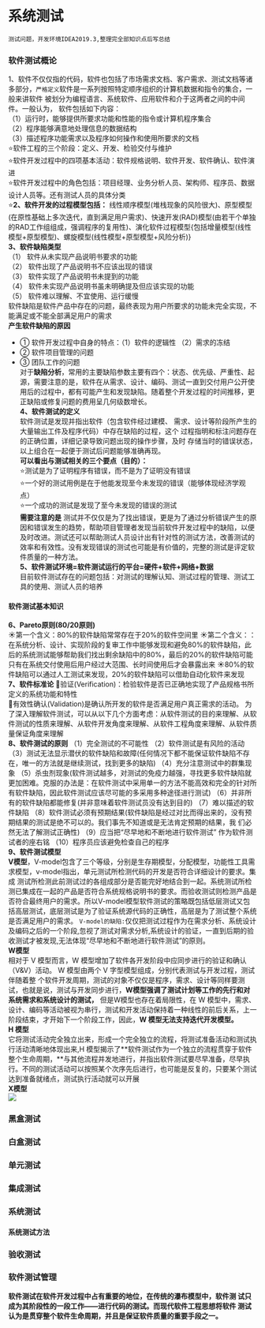 # 系统测试
`测试问题，开发环境IDEA2019.3,整理完全部知识点后写总结` <br>
### 软件测试概论
1、软件不仅仅指的代码，软件也包括了市场需求文档、客户需求、测试文档等诸多部分，`严格定义`软件是一系列按照特定顺序组织的计算机数据和指令的集合，一般来讲软件 被划分为编程语言、系统软件、应用软件和介于这两者之间的中间件。一般认为， 软件包括如下内容：<br>
（1）运行时，能够提供所要求功能和性能的指令或计算机程序集合<br>
（2）程序能够满意地处理信息的数据结构 <br>
（3）描述程序功能需求以及程序如何操作和使用所要求的文档 <br>
⭐软件工程的三个阶段：定义、开发、检验交付与维护<br>
⭐软件开发过程中的四项基本活动：软件规格说明、软件开发、软件确认、软件演进<br>
⭐软件开发过程中的角色包括：项目经理、业务分析人员、架构师、程序员、数据设计人员等。还有测试人员的具体分类<br>
⭐**2、软件开发的过程模型包括：** 线性顺序模型(堆栈现象的风险很大)、原型模型(在原性基础上多次迭代，直到满足用户需求)、快速开发(RAD)模型(由若干个单独的RAD工作组组成，强调程序的复用性)、演化软件过程模型{包括增量模型(线性模型+原型模型)、螺旋模型(线性模型+原型模型+风险分析)}<br>
**3、软件缺陷类型**<br>
（1） 软件从未实现产品说明书要求的功能<br>
（2） 软件出现了产品说明书不应该出现的错误<br> 
（3） 软件实现了产品说明书未提到的功能 <br>
（4） 软件未实现产品说明书虽未明确提及但应该实现的功能 <br>
（5） 软件难以理解、不宜使用、运行缓慢<br>
软件缺陷是软件产品中存在的问题，最终表现为用户所要求的功能未完全实现，不能满足或不能全部满足用户的需求<br>
**产生软件缺陷的原因** <br>
- ① 软件开发过程中自身的特点：（1）软件的逻辑性 （2）需求的冻结 <br>
- ②  软件项目管理的问题<br>
- ③  团队工作的问题 <br>
对于**缺陷分析**，常用的主要缺陷参数主要有四个：状态、优先级、严重性、起源，需要注意的是，软件在从需求、设计、编码、测试一直到交付用户公开使用后的过程中，都有可能产生和发现缺陷。随着整个开发过程的时间推移，更正缺陷或修复问题的费用呈几何级数增长。<br>
**4、软件测试的定义**<br>
软件测试是发现并指出软件（包含软件经过建模、 需求、设计等阶段所产生的大量输出工件及程序代码）中存在缺陷的过程，这个 过程指明和标注问题存在的正确位置，详细记录导致问题出现的操作步骤，及时 存储当时的错误状态，以上组合在一起便于测试后问题能够准确再现。 <br>
**可以看出与测试相关的三个要点（目的）：**<br>
⭐测试是为了证明程序有错误，而不是为了证明没有错误<br>
⭐一个好的测试用例是在于他能发现至今未发现的错误（能够体现经济学观点）<br>
⭐一个成功的测试是发现了至今未发现的错误的测试<br>
**需要注意的是** 测试并不仅仅是为了找出错误，更是为了通过分析错误产生的原因和错误发生的趋势，帮助项目管理者发现当前软件开发过程中的缺陷，以便及时改进。测试还可以帮助测试人员设计出有针对性的测试方法，改善测试的效率和有效性。没有发现错误的测试也可能是有价值的，完整的测试是评定软件质量的一种方法。 <br>
**5、软件测试环境=软件测试运行的平台=硬件+软件+网络+数据**<br>
目前软件测试存在的问题包括：对测试的理解认知、测试过程的管理、测试工具的使用、测试人员的培养<br>
#### 软件测试基本知识
**6、Pareto原则(80/20原则)**<br>
☀第一个含义：80%的软件缺陷常常存在于20%的软件空间里
☀第二个含义：：在系统分析、设计、实现阶段的复审工作中能够发现和避免80%的软件缺陷，此后的系统测试能够帮助我们找出剩余缺陷中的80%，最后的20%的软件缺陷可能只有在系统交付使用后用户经过大范围、长时间使用后才会暴露出来
☀80%的软件缺陷可以通过人工测试来发现，20%的软件缺陷可以借助自动化软件来发现<br>
**7、软件标准论**
🌙验证(Verification)：检验软件是否已正确地实现了产品规格书所定义的系统功能和特性<br>
🌙有效性确认(Validation)是确认所开发的软件是否满足用户真正需求的活动。 为了深入理解软件测试，可以从以下几个方面考虑：从软件测试的目的来理解、从软件测试的性质来理解、从软件开发角度来理解、从软件工程角度来理解、从软件质量保证角度来理解<br>
**8、软件测试的原则** （1）完全测试的不可能性   （2）软件测试是有风险的活动  （3）测试无法显示潜伏的软件缺陷和故障(任何情况下都不能保证软件缺陷不存在，唯一的方法就是继续测试，找到更多的缺陷)   （4）充分注意测试中的群集现象  （5）杀虫剂现象(软件测试越多，对测试的免疫力越强，寻找更多软件缺陷就更加困难。克服的办法是：在软件测试中采用单一的方法不能高效和完全的针对所有软件缺陷，因此软件测试应该尽可能的多采用多种途径进行测试)   （6）并非所有的软件缺陷都能修复(并非意味着软件测试员没有达到目的)   （7）难以描述的软件缺陷    （8）软件测试必须有预期结果(软件缺陷是经过对比而得出来的，没有预期结果的测试是绝不可以的。我们事先不知道或是无法肯定预期的结果，我 们必然无法了解测试正确性)   （9）应当把“尽早地和不断地进行软件测试” 作为软件测试者的座右铭  （10）程序员应该避免检查自己的程序 <br>
**9、软件测试模型**<br>
**V模型**，V-model包含了三个等级，分别是生存期模型，分配模型，功能性工具需求模型，v-model指出，单元测试所检测代码的开发是否符合详细设计的要求。集成 测试所检测此前测试过的各组成部分是否能完好地结合到一起。系统测试所检测已集成在一起的产品是否符合系统规格说明书的要求。而验收测试则检测产品是否符合最终用户的需求。所以V-model模型软件测试的策略既包括低层测试又包括高层测试，底层测试是为了验证系统源代码的正确性，高层是为了测试整个系统是否满足用户的需求。 `V-model的缺陷:`仅仅把测试过程作为在需求分析、系统设计及编码之后的一个阶段,忽视了测试对需求分析,系统设计的验证，一直到后期的验收测试才被发现,无法体现“尽早地和不断地进行软件测试”的原则。  <br>
**W模型**<br>
相对于 V 模型而言，W 模型增加了软件各开发阶段中应同步进行的验证和确认（V&V）活动。 W 模型由两个 V 字型模型组成，分别代表测试与开发过程，测试伴随着整 个软件开发周期，测试的对象不仅仅是程序，需求、设计等同样要测试，也就是说，测试与开发同步进行，**W模型强调了测试计划等工作的先行和对系统需求和系统设计的测试，** 但是W模型也存在着局限性，在 W 模型中，需求、设计、编码等活动被视为串行，测试和开发活动保持着一种线性的前后关系，上一阶段结束，才开始下一个阶段工作，因此，**W 模型无法支持迭代开发模型。**<br>
**H 模型**<br>
它将测试活动完全独立出来，形成一个完全独立的流程，将测试准备活动和测试执行活动清晰地体现出来,H 模型揭示了**软件测试作为一个独立的流程贯穿于软件整个生命周期，**与其他流程并发地进行，并指出软件测试要尽早准备，尽早执行。不同的测试活动可以按照某个次序先后进行，也可能是反复的，只要某个测试达到准备就绪点，测试执行活动就可以开展<br>
**X模型**<br>
![](https//www.github.com/yangxcc/SystemTest/image/Xmodel.jpg)


### 黑盒测试
### 白盒测试
### 单元测试
### 集成测试
### 系统测试
#### 系统测试方法
### 验收测试
### 软件测试管理




**软件测试在软件开发过程中占有重要的地位，在传统的瀑布模型中，软件测 试只成为其阶段性的一段工作——进行代码的测试。而现代软件工程思想将软件 测试认为是贯穿整个软件生命周期，并且是保证软件质量的重要手段之一。**

